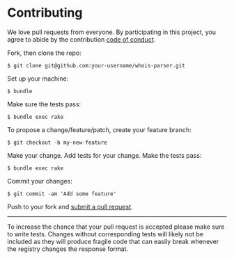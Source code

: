 # Contributing

We love pull requests from everyone. By participating in this project, you agree to abide by the contribution [code of conduct](http://contributor-covenant.org/version/1/2/0/).

Fork, then clone the repo:

    $ git clone git@github.com:your-username/whois-parser.git

Set up your machine:

    $ bundle

Make sure the tests pass:

    $ bundle exec rake

To propose a change/feature/patch, create your feature branch:

    $ git checkout -b my-new-feature

Make your change. Add tests for your change. Make the tests pass:

    $ bundle exec rake

Commit your changes:

    $ git commit -am 'Add some feature'

Push to your fork and [submit a pull request](https://github.com/weppos/whois-parser/compare/).

---

To increase the chance that your pull request is accepted please make sure to write tests. Changes without corresponding tests will likely not be included as they will produce fragile code that can easily break whenever the registry changes the response format.

